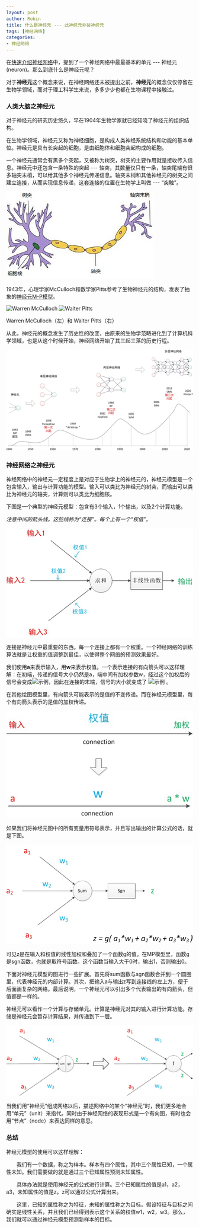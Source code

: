 ```yaml
---
layout: post
author: Robin
title: 什么是神经元 --- 此神经元非彼神经元
tags: [神经网络]
categories:
- 神经网络
---  
```


在[快速介绍神经网络](https://robinchao.github.io/blog/2016/11/a-quick-introduction-neurall-network)中，提到了一个神经网络中最最基本的单元 --- 神经元(neuron)。那么到底什么是神经元呢？

对于**神经元**这个概念来说，在神经网络还未被提出之前，**神经元**的概念仅仅停留在生物学领域，而对于理工科学生来说，多多少少也都在生物课程中接触过。

### **人类大脑之神经元**

对于神经元的研究历史悠久，早在1904年生物学家就已经知晓了神经元的组织结构。

在生物学领域，神经元又称为神经细胞，是构成人类神经系统结构和功能的基本单位。神经元是具有长突起的细胞，是由细胞体和细胞突起构成的细胞。

一个神经元通常会有黑多个突起，又被称为树突，树突的主要作用就是接收传入信息。神经元中还包含一条特殊的突起 --- 轴突，其数量仅只有一条，轴突尾端有很多轴突末梢，可以给其他多个神经元传递信息。轴突末梢和其他神经元的树突之间建立连接，从而实现信息传递，这套连接的位置在生物学上叫做 --- “突触”。

![神经元](/assets/cell-neuron.png) 

1943年，心理学家McCulloch和数学家Pitts参考了生物神经元的结构，发表了抽象的[神经元M-P模型](http://blog.csdn.net/u013007900/article/details/50066315)。

![Warren McCulloch](http://images2015.cnblogs.com/blog/673793/201512/673793-20151219175550990-1730772549.jpg)
![Walter Pitts](http://images2015.cnblogs.com/blog/673793/201512/673793-20151219175600006-1000051743.jpg)

Warren McCulloch（左）和 Walter Pitts（右）

从此，神经元的概念发生了历史性的改变，由原来的生物学范畴进化到了计算机科学领域，也是从这个时候开始，神经网络开始了其三起三落的历史行程。

![三起三落的神经网络](/assets/neural-network-history.jpg)

### **神经网络之神经元**

神经网络中的神经元一定程度上是对应于生物学上的神经元的，神经元模型是一个包含输入，输出与计算功能的模型。输入可以类比为神经元的树突，而输出可以类比为神经元的轴突，计算则可以类比为细胞核。

下图是一个典型的神经元模型：包含有3个输入，1个输出，以及2个计算功能。

*注意中间的箭头线。这些线称为“连接”。每个上有一个“权值”。*

![神经元模型](/assets/neurol-model.jpg)

连接是神经元中最重要的东西。每一个连接上都有一个权重。一个神经网络的训练算法就是让权重的值调整到最佳，以使得整个网络的预测效果最好。

我们使用**a**来表示输入，用**w**来表示权值。一个表示连接的有向箭头可以这样理解：在初端，传递的信号大小仍然是a，端中间有加权参数w，经过这个加权后的信号会变成![示例](http://latex.codecogs.com/gif.latex?a\times{w})，因此在连接的末端，信号的大小就变成了 ![示例](http://latex.codecogs.com/gif.latex?a\times{w}) 。

在其他绘图模型里，有向箭头可能表示的是值的不变传递。而在神经元模型里，每个有向箭头表示的是值的加权传递。

![连接（connection）](/assets/connection.jpg)

如果我们将神经元图中的所有变量用符号表示，并且写出输出的计算公式的话，就是下图。

![神经元计算 ](/assets/neural-calu.jpg)

可见z是在输入和权值的线性加权和叠加了一个函数g的值。在MP模型里，函数g是sgn函数，也就是取符号函数。这个函数当输入大于0时，输出1，否则输出0。

下面对神经元模型的图进行一些扩展。首先将sum函数与sgn函数合并到一个圆圈里，代表神经元的内部计算。其次，把输入a与输出z写到连接线的左上方，便于后面画复杂的网络。最后说明，一个神经元可以引出多个代表输出的有向箭头，但值都是一样的。

神经元可以看作一个计算与存储单元。计算是神经元对其的输入进行计算功能。存储是神经元会暂存计算结果，并传递到下一层。

![神经元扩展](/assets/neural-ext.jpg)

当我们用“神经元”组成网络以后，描述网络中的某个“神经元”时，我们更多地会用“单元”（unit）来指代。同时由于神经网络的表现形式是一个有向图，有时也会用“节点”（node）来表达同样的意思。 

### **总结**

神经元模型的使用可以这样理解：

　　我们有一个数据，称之为样本。样本有四个属性，其中三个属性已知，一个属性未知。我们需要做的就是通过三个已知属性预测未知属性。

　　具体办法就是使用神经元的公式进行计算。三个已知属性的值是a1，a2，a3，未知属性的值是z。z可以通过公式计算出来。

　　这里，已知的属性称之为特征，未知的属性称之为目标。假设特征与目标之间确实是线性关系，并且我们已经得到表示这个关系的权值w1，w2，w3。那么，我们就可以通过神经元模型预测新样本的目标。
